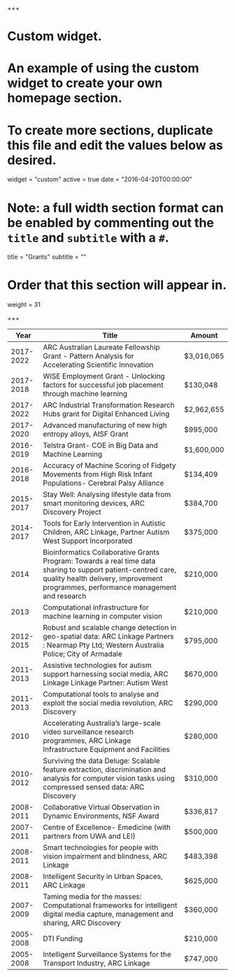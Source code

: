 +++
# Custom widget.
# An example of using the custom widget to create your own homepage section.
# To create more sections, duplicate this file and edit the values below as desired.
widget = "custom"
active = true
date = "2016-04-20T00:00:00"

# Note: a full width section format can be enabled by commenting out the `title` and `subtitle` with a `#`.
title = "Grants"
subtitle = ""

# Order that this section will appear in.
weight = 31

+++

Year    | Title | Amount
--------|--------|------
2017-2022   | ARC Australian Laureate Fellowship Grant - Pattern Analysis for Accelerating Scientific Innovation | $3,016,065
2017-2018	| WISE Employment Grant - Unlocking factors for successful job placement through machine learning | $130,048
2017-2022 	| ARC Industrial Transformation Research Hubs grant for Digital Enhanced Living | $2,962,655
2017-2020   | Advanced manufacturing of new high entropy alloys, AISF Grant    |$995,000
2016-2019   | Telstra Grant- COE in Big Data and Machine Learning | $1,600,000
2016-2018   | Accuracy of Machine Scoring of Fidgety Movements from High Risk Infant Populations- Cerebral Palsy Alliance | $134,409
2015-2017   | Stay Well: Analysing lifestyle data from smart monitoring devices, ARC Discovery Project|$384,700
2014-2017   | Tools for Early Intervention in Autistic Children, ARC Linkage, Partner Autism West Support Incorporated|	$375,000
2014        | Bioinformatics Collaborative Grants Program: Towards a real time data sharing to support patient-centred care, quality health delivery, improvement programmes, performance management and research|	$210,000
2013	    | Computational infrastructure for machine learning in computer vision    |$210,000
2012-2015   | Robust and scalable change detection in geo-spatial data: ARC Linkage Partners : Nearmap Pty Ltd; Western Australia Police; City of Armadale   |$795,000
2011-2013   | Assistive technologies for autism support harnessing social media, ARC Linkage Linkage Partner: Autism West    |$670,000
2011-2013   | Computational tools to analyse and exploit the social media revolution, ARC Discovery   |$290,000
2010        | Accelerating Australia’s large-scale video surveillance research programmes, ARC Linkage Infrastructure Equipment and Facilities   |$280,000
2010-2012   | Surviving the data Deluge: Scalable feature extraction, discrimination and analysis for computer vision tasks using compressed sensed data: ARC Discovery    |$310,000
2008-2011   | Collaborative Virtual Observation in Dynamic Environments, NSF Award   |$336,817
2007-2011   | Centre of Excellence- Emedicine (with partners from UWA and LEI)   |$500,000
2008-2011   | Smart technologies for people with vision impairment and blindness, ARC Linkage |$483,398
2008-2011   | Intelligent Security in Urban Spaces, ARC Linkage |$625,000
2007-2009   | Taming media for the masses: Computational frameworks for intelligent digital media capture, management and sharing, ARC Discovery |$360,000
2005-2008   | DTI Funding |$210,000
2005-2008   | Intelligent Surveillance Systems for the Transport Industry, ARC Linkage |$747,000